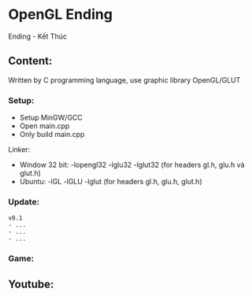 # OpenGL Ending

Ending - Kết Thúc

## Content:

Written by C programming language, use graphic library OpenGL/GLUT

### Setup:

- Setup MinGW/GCC
- Open main.cpp
- Only build main.cpp

Linker:

- Window 32 bit: -lopengl32 -lglu32 -lglut32 (for headers gl.h, glu.h và glut.h)
- Ubuntu: -lGL -lGLU -lglut (for headers gl.h, glu.h, glut.h)

### Update:

```
v0.1
- ...
- ...
- ...
```

### Game:


## Youtube:

